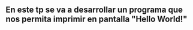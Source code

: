 
## En este tp se va a desarrollar un programa que nos permita imprimir en pantalla "Hello World!"

